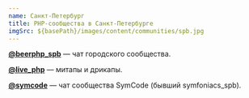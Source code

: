 ```yaml
---
name: Санкт-Петербург
title: PHP-сообщества в Санкт-Петербурге
imgSrc: ${basePath}/images/content/communities/spb.jpg
---
```


**[@beerphp_spb](https://t.me/beerphp_spb)** — чат городского сообщества.

**[@live_php](https://t.me/live_php)** — митапы и дрикапы.

**[@symcode](https://t.me/symcode)** — чат сообщества SymCode (бывший symfoniacs_spb).
